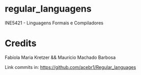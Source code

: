 # regular_languagens
INE5421 - Linguagens Formais e Compiladores
# Credits
Fabíola Maria Kretzer && Maurício Machado Barbosa

Link commits in: https://github.com/acebr1/Regular_languages
